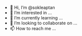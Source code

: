 - 👋 Hi, I’m @sokleaptan
- 👀 I’m interested in ...
- 🌱 I’m currently learning ...
- 💞️ I’m looking to collaborate on ...
- 📫 How to reach me ...

<!---
sokleaptan/sokleaptan is a ✨ special ✨ repository because its `README.md` (this file) appears on your GitHub profile.
You can click the Preview link to take a look at your changes.
--->
